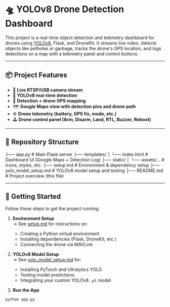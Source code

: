 # 🛸 YOLOv8 Drone Detection Dashboard

This project is a real-time object detection and telemetry dashboard for drones using [YOLOv8](https://github.com/ultralytics/ultralytics), Flask, and DroneKit. It streams live video, detects objects like potholes or garbage, tracks the drone's GPS location, and logs detections on a map with a telemetry panel and control buttons.

---

## 📦 Project Features

- 🎥 **Live RTSP/USB camera stream**
- 🤖 **YOLOv8 real-time detection**
- 📍 **Detection + drone GPS mapping**
- 🗺️ **Google Maps view with detection pins and drone path**
- ⚙️ **Drone telemetry (battery, GPS fix, mode, etc.)**
- 🕹️ **Drone control panel (Arm, Disarm, Land, RTL, Buzzer, Reboot)**

---

## 📁 Repository Structure

├── app.py # Main Flask server
├── templates/
│ └── index.html # Dashboard UI (Google Maps + Detection Log)
├── static/
│ └── assets/... # Icons, styles, etc.
├── setup.md # Environment & dependency setup
├── yolo_model_setup.md # YOLOv8 model setup and testing
├── README.md # Project overview (this file)


---

## 🚀 Getting Started

Follow these steps to get the project running:

1. **Environment Setup**  
   → See [setup.md](./setup.md) for instructions on:
   - Creating a Python virtual environment
   - Installing dependencies (Flask, DroneKit, etc.)
   - Connecting the drone via MAVLink

2. **YOLOv8 Model Setup**  
   → See [yolo_model_setup.md](./yolo_model_setup.md) for:
   - Installing PyTorch and Ultralytics YOLO
   - Testing model predictions
   - Integrating your custom YOLOv8 `.pt` model

3. **Run the App**

```bash
python app.py
